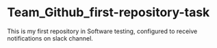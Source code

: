 # Team_Github_first-repository-task
This is my first repository in Software testing, configured to receive notifications on slack channel.
